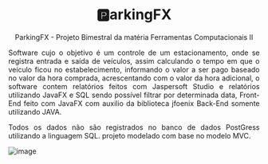 <h1 align="center">
 🅿arkingFX 
</h1>
<p align="center">
 ParkingFX - Projeto Bimestral da matéria Ferramentas Computacionais II  <link rel="stylesheet" href="https://cdn.jsdelivr.net/gh/devicons/devicon@v2.14.0/devicon.min.css">

</p>
<p align="justify">
Software cujo o objetivo é um controle de um estacionamento, onde se registra entrada e saída de veículos, assim calculando o tempo em que o veículo ficou no estabelecimento, informando o valor a ser pago baseado no valor da hora comprada, acrescentando com o valor da hora adicional, o software contem relatórios feitos com Jaspersoft Studio e relatórios utilizando JavaFX e SQL sendo possível filtrar por determinada data, Front-End feito com JavaFX com auxilio da biblioteca jfoenix Back-End somente utilizando JAVA.
</p>
<p align="justify">
Todos os dados não são registrados no banco de dados PostGress utilizando a linguagem SQL. projeto modelado com base no modelo MVC.
</p>

![image](https://user-images.githubusercontent.com/63562493/123521752-0192d700-d68f-11eb-962c-2d8dac281231.png)
